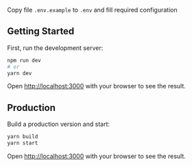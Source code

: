 Copy file `.env.example` to `.env` and fill required configuration

## Getting Started

First, run the development server:

```bash
npm run dev
# or
yarn dev
```

Open [http://localhost:3000](http://localhost:3000) with your browser to see the result.

## Production

Build a production version and start:

```bash
yarn build
yarn start
```

Open [http://localhost:3000](http://localhost:3000) with your browser to see the result.


